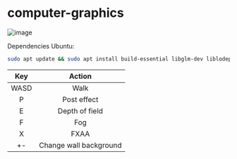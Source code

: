 # computer-graphics

![image](https://github.com/user-attachments/assets/fc2fa621-3351-4b72-b9af-4222462b1469)

Dependencies Ubuntu:
```bash
sudo apt update && sudo apt install build-essential libglm-dev liblodepng-dev libglfw3-dev libglew-dev cmake
```

|    Key   |    Action     |
|:----------:|:-------------:|
|WASD|Walk|
|P|Post effect|
|E|Depth of field|
|F|Fog|
|X|FXAA|
|+-|Change wall background|
